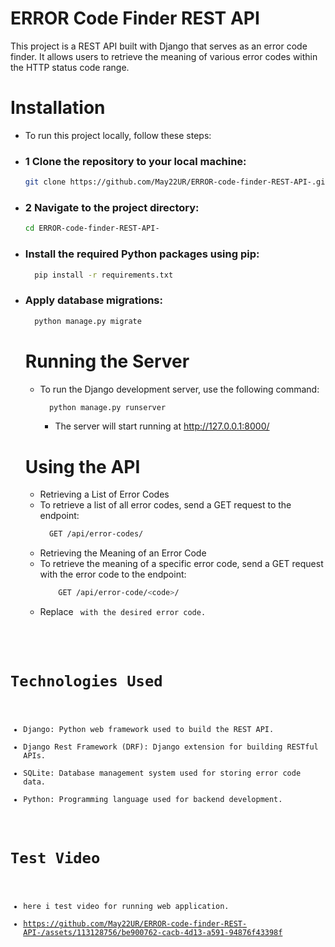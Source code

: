 # ERROR Code Finder REST API
This project is a REST API built with Django that serves as an error code finder. 
It allows users to retrieve the meaning of various error codes within the HTTP status code range.

# Installation
- To run this project locally, follow these steps:
- ### 1 Clone the repository to your local machine:
  ```bash
  git clone https://github.com/May22UR/ERROR-code-finder-REST-API-.git
  ```
- ### 2 Navigate to the project directory:
  ```bash
  cd ERROR-code-finder-REST-API-
  ```
- ### Install the required Python packages using pip:
    ```bash
      pip install -r requirements.txt
    ```
- ### Apply database migrations:

  ```bash
    python manage.py migrate
  ```
  
  # Running the Server
  - To run the Django development server, use the following command:
    ```bash
      python manage.py runserver
    ```
    - The server will start running at http://127.0.0.1:8000/
  # Using the API
  - Retrieving a List of Error Codes
  - To retrieve a list of all error codes, send a GET request to the endpoint:
    ```bash
      GET /api/error-codes/
    ```
  - Retrieving the Meaning of an Error Code
  - To retrieve the meaning of a specific error code, send a GET request with the error code to the endpoint:
      ```bash
          GET /api/error-code/<code>/
      ```
  - Replace <code> with the desired error code.
# Technologies Used
   - Django: Python web framework used to build the REST API.
   - Django Rest Framework (DRF): Django extension for building RESTful APIs.
   - SQLite: Database management system used for storing error code data.
   - Python: Programming language used for backend development.
  
# Test Video
- here i test video for running web application.
- https://github.com/May22UR/ERROR-code-finder-REST-API-/assets/113128756/be900762-cacb-4d13-a591-94876f43398f

